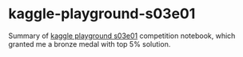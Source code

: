 # kaggle-playground-s03e01
Summary of [kaggle playground s03e01](https://www.kaggle.com/competitions/playground-series-s3e1) competition notebook, which granted me a bronze medal with top 5% solution.
